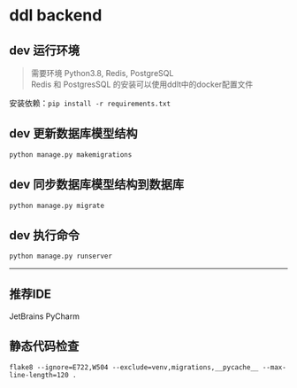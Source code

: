 # ddl backend

## dev 运行环境
> 需要环境 Python3.8, Redis, PostgreSQL  
> Redis 和 PostgresSQL 的安装可以使用ddlt中的docker配置文件

安装依赖：`pip install -r requirements.txt`
## dev 更新数据库模型结构
```sh
python manage.py makemigrations
```
## dev 同步数据库模型结构到数据库
```sh
python manage.py migrate
```

## dev 执行命令
```sh
python manage.py runserver
```

---
## 推荐IDE
JetBrains PyCharm

## 静态代码检查
```shell script
flake8 --ignore=E722,W504 --exclude=venv,migrations,__pycache__ --max-line-length=120 .
```

